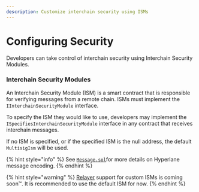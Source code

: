 ```yaml
---
description: Customize interchain security using ISMs
---
```


# Configuring Security

Developers can take control of interchain security using Interchain Security Modules.&#x20;

### Interchain Security Modules

An Interchain Security Module (ISM) is a smart contract that is responsible for verifying messages from a remote chain. ISMs must implement the `IInterchainSecurityModule` interface.

<!-- INCLUDE node_modules/@hyperlane-xyz/core/interfaces/IInterchainSecurityModule.sol -->
<!-- END -->

To specify the ISM they would like to use, developers may implement the `ISpecifiesInterchainSecurityModule` interface in any contract that receives interchain messages.

If no ISM is specified, or if the specified ISM is the null address, the default `MultisigIsm` will be used.


{% hint style="info" %}
See [`Message.sol`](https://github.com/hyperlane-xyz/hyperlane-monorepo/blob/main/solidity/contracts/libs/Message.sol)for more details on Hyperlane message encoding.
{% endhint %}


{% hint style="warning" %}
[Relayer](../../../protocol/agents/relayer.md) support for custom ISMs is coming soon™️. It is recommended to use the default ISM for now.
{% endhint %}
